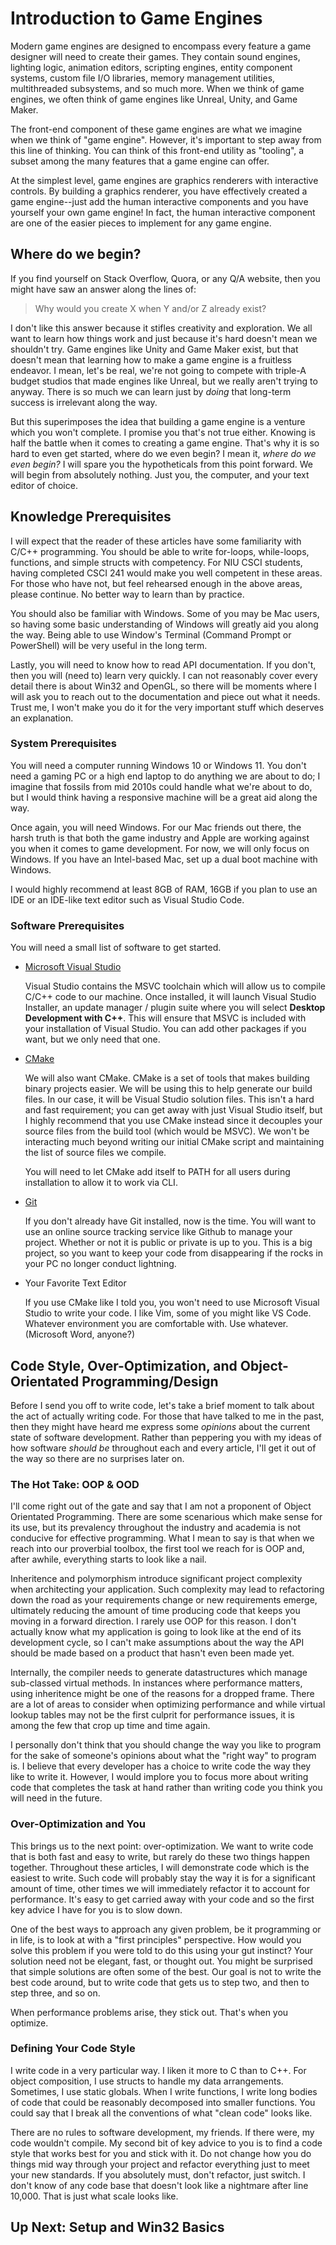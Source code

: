 # Introduction to Game Engines

Modern game engines are designed to encompass every feature a game designer will need to create their games.
They contain sound engines, lighting logic, animation editors, scripting engines, entity component systems,
custom file I/O libraries, memory management utilities, multithreaded subsystems, and so much more.
When we think of game engines, we often think of game engines like Unreal, Unity, and Game Maker.

The front-end component of these game engines are what we imagine when we think of "game engine".
However, it's important to step away from this line of thinking. You can think of this front-end utility
as "tooling", a subset among the many features that a game engine can offer.

At the simplest level, game engines are graphics renderers with interactive controls. By
building a graphics renderer, you have effectively created a game engine--just add the human interactive
components and you have yourself your own game engine! In fact, the human interactive component
are one of the easier pieces to implement for any game engine.

## Where do we begin?

If you find yourself on Stack Overflow, Quora, or any Q/A website, then you might have
saw an answer along the lines of:

> Why would you create X when Y and/or Z already exist?

I don't like this answer because it stifles creativity and exploration. We all want
to learn how things work and just because it's hard doesn't mean we shouldn't try. Game
engines like Unity and Game Maker exist, but that doesn't mean that learning how to
make a game engine is a fruitless endeavor. I mean, let's be real, we're not going
to compete with triple-A budget studios that made engines like Unreal, but we
really aren't trying to anyway. There is so much we can learn just by *doing*
that long-term success is irrelevant along the way.

But this superimposes the idea that building a game engine
is a venture which you won't complete. I promise you that's not true either.
Knowing is half the battle when it comes to creating a game engine. That's why it
is so hard to even get started, where do we even begin? I mean it, *where do we
even begin?* I will spare you the hypotheticals from this point forward. We will
begin from absolutely nothing. Just you, the computer, and your text editor of choice.

## Knowledge Prerequisites

I will expect that the reader of these articles have some familiarity with C/C++
programming. You should be able to write for-loops, while-loops, functions, and
simple structs with competency. For NIU CSCI students, having completed CSCI 241
would make you well competent in these areas. For those who have not, but feel
rehearsed enough in the above areas, please continue. No better way to learn than
by practice.

You should also be familiar with Windows. Some of you may be Mac users, so having
some basic understanding of Windows will greatly aid you along the way. Being
able to use Window's Terminal (Command Prompt or PowerShell) will be very useful
in the long term.

Lastly, you will need to know how to read API documentation. If you don't, then
you will (need to) learn very quickly. I can not reasonably cover every detail
there is about Win32 and OpenGL, so there will be moments where I will ask you
to reach out to the documentation and piece out what it needs. Trust me, I won't
make you do it for the very important stuff which deserves an explanation.

### System Prerequisites

You will need a computer running Windows 10 or Windows 11. You don't need a gaming
PC or a high end laptop to do anything we are about to do; I imagine that fossils
from mid 2010s could handle what we're about to do, but I would think having a
responsive machine will be a great aid along the way.

Once again, you will need Windows. For our Mac friends out there, the harsh truth
is that both the game industry and Apple are working against you when it comes to
game development. For now, we will only focus on Windows. If you have an Intel-based
Mac, set up a dual boot machine with Windows.

I would highly recommend at least 8GB of RAM, 16GB if you plan to use an IDE or
an IDE-like text editor such as Visual Studio Code.

### Software Prerequisites

You will need a small list of software to get started.

* [Microsoft Visual Studio](https://visualstudio.microsoft.com/downloads/)

    Visual Studio contains the MSVC toolchain which will allow us to compile C/C++
    code to our machine. Once installed, it will launch Visual Studio Installer,
    an update manager / plugin suite where you will select **Desktop Development
    with C++**. This will ensure that MSVC is included with your installation of
    Visual Studio. You can add other packages if you want, but we only need that one.

* [CMake](https://cmake.org/download/)

    We will also want CMake. CMake is a set of tools that makes building binary
    projects easier. We will be using this to help generate our build files. In
    our case, it will be Visual Studio solution files. This isn't a hard and
    fast requirement; you can get away with just Visual Studio itself, but I highly
    recommend that you use CMake instead since it decouples your source files from
    the build tool (which would be MSVC). We won't be interacting much beyond writing
    our initial CMake script and maintaining the list of source files we compile.

    You will need to let CMake add itself to PATH for all users during installation
    to allow it to work via CLI.

* [Git](https://git-scm.com/)

    If you don't already have Git installed, now is the time. You will want to use
    an online source tracking service like Github to manage your project. Whether or
    not it is public or private is up to you. This is a big project, so you want to
    keep your code from disappearing if the rocks in your PC no longer conduct lightning.

* Your Favorite Text Editor

    If you use CMake like I told you, you won't need to use Microsoft Visual Studio
    to write your code. I like Vim, some of you might like VS Code. Whatever environment
    you are comfortable with. Use whatever. (Microsoft Word, anyone?)

## Code Style, Over-Optimization, and Object-Orientated Programming/Design

Before I send you off to write code, let's take a brief moment to talk about the act of
actually writing code. For those that have talked to me in the past, then they might have heard me
express some *opinions* about the current state of software development. Rather than
peppering you with my ideas of how software *should be* throughout each and every
article, I'll get it out of the way so there are no surprises later on.

### The Hot Take: OOP & OOD

I'll come right out of the gate and say that I am not a proponent of Object Orientated
Programming. There are some scenarious which make sense for its use, but its prevalency
throughout the industry and academia is not conducive for effective programming. What
I mean to say is that when we reach into our proverbial toolbox, the first tool we reach
for is OOP and, after awhile, everything starts to look like a nail.

Inheritence and polymorphism introduce significant project complexity when architecting
your application. Such complexity may lead to refactoring down the road as your 
requirements change or new requirements emerge, ultimately reducing the amount of
time producing code that keeps you moving in a forward direction. I rarely use OOP
for this reason. I don't actually know what my application is going to look like at
the end of its development cycle, so I can't make assumptions about the way the API
should be made based on a product that hasn't even been made yet.

Internally, the compiler needs to generate datastructures which manage sub-classed
virtual methods. In instances where performance matters, using inheritence
might be one of the reasons for a dropped frame. There are a lot of areas to
consider when optimizing performance and while virtual lookup tables may not be
the first culprit for performance issues, it is among the few that crop up time
and time again.

I personally don't think that you should change the way you like to program for
the sake of someone's opinions about what the "right way" to program is. I believe
that every developer has a choice to write code the way they like to write it.
However, I would implore you to focus more about writing code that completes the
task at hand rather than writing code you think you will need in the future.

### Over-Optimization and You

This brings us to the next point: over-optimization. We want to write code that is
both fast and easy to write, but rarely do these two things happen together. Throughout
these articles, I will demonstrate code which is the easiest to write. Such code will
probably stay the way it is for a significant amount of time, other times we will
immediately refactor it to account for performance. It's easy to get carried away
with your code and so the first key advice I have for you is to slow down.

One of the best ways to approach any given problem, be it programming or in life,
is to look at with a "first principles" perspective. How would you solve this problem
if you were told to do this using your gut instinct? Your solution need not be elegant,
fast, or thought out. You might be surprised that simple solutions are often some of
the best. Our goal is not to write the best code around, but to write code that gets
us to step two, and then to step three, and so on.

When performance problems arise, they stick out. That's when you optimize.

### Defining Your Code Style

I write code in a very particular way. I liken it more to C than to C++. For object
composition, I use structs to handle my data arrangements. Sometimes, I use static
globals. When I write functions, I write long bodies of code that could be reasonably
decomposed into smaller functions. You could say that I break all the
conventions of what "clean code" looks like.

There are no rules to software development, my friends. If there were, my code
wouldn't compile. My second bit of key advice to you is to find a code style that
works best for you and stick with it. Do not change how you do things mid way through
your project and refactor everything just to meet your new standards. If you absolutely
must, don't refactor, just switch. I don't know of any code base that doesn't look
like a nightmare after line 10,000. That is just what scale looks like.

## Up Next: Setup and Win32 Basics


